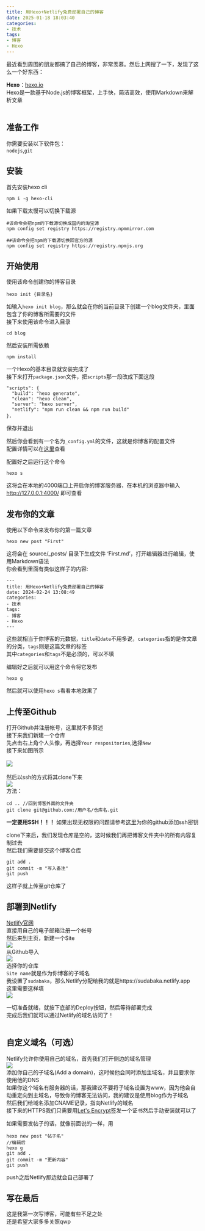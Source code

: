 ```yaml
---
title: 用Hexo+Netlify免费部署自己的博客
date: 2025-01-18 18:03:40
categories: 
- 技术
tags:
- 博客
- Hexo
---
```


最近看到周围的朋友都搞了自己的博客，非常羡慕。然后上网搜了一下，发现了这么一个好东西：

**Hexo**：[hexo.io](https://hexo.io "点我前往Hexo官网")
<br>
Hexo是一款基于Node.js的博客框架，上手快，简洁高效，使用Markdown来解析文章
<br><br>


## 准备工作
你需要安装以下软件包：<br>
``nodejs``,``git``<br>

## 安装
首先安装hexo cli

```
npm i -g hexo-cli
```
如果下载太慢可以切换下载源
```
#该命令会把npm的下载源切换成国内的淘宝源
npm config set registry https://registry.npmmirror.com

##该命令会把npm的下载源切换回官方的源
npm config set registry https://registry.npmjs.org
```

## 开始使用
使用该命令创建你的博客目录
```
hexo init {目录名}
```
如输入``hexo init blog``，那么就会在你的当前目录下创建一个blog文件夹，里面包含了你的博客所需要的文件<br>
接下来使用该命令进入目录
```
cd blog
```
然后安装所需依赖
```
npm install
```
一个Hexo的基本目录就安装完成了<br>
接下来打开``package.json``文件，把``scripts``那一段改成下面这段
```
"scripts": {
  "build": "hexo generate",
  "clean": "hexo clean",
  "server": "hexo server",
  "netlify": "npm run clean && npm run build"
}，
```
保存并退出<br>


然后你会看到有一个名为``_config.yml``的文件，这就是你博客的配置文件<br>
配置详情可以在[这里](https://hexo.io/zh-cn/docs/configuration.html "点我前往")查看<br>

配置好之后运行这个命令
```
hexo s
```
这将会在本地的4000端口上开启你的博客服务器，在本机的浏览器中输入
http://127.0.0.1:4000/
即可查看

## 发布你的文章
使用以下命令来发布你的第一篇文章
```
hexo new post "First"
```
这将会在 source/_posts/ 目录下生成文件 ‘First.md’，打开编辑器进行编辑，使用Markdown语法<br>
你会看到里面有类似这样子的内容:
```
---
title: 用Hexo+Netlify免费部署自己的博客
date: 2024-02-24 13:08:49
categories: 
- 技术
tags:
- 博客
- Hexo
---

```
这些就相当于你博客的元数据，``title``和``date``不用多说，``categories``指的是你文章的分类，``tags``则是这篇文章的标签<br>
其中``categories``和``tags``不是必须的，可以不填

编辑好之后就可以用这个命令将它发布
```
hexo g
```
然后就可以使用``hexo s``看看本地效果了

## 上传至Github
打开Github并注册帐号，这里就不多赘述<br>
接下来我们新建一个仓库<br>
先点击右上角个人头像，再选择``Your respositories``,选择``New``<br>
接下来如图所示<br>
<br>![](/img/2025-01-19T18-44-56.208Z.png)<br><br>
然后以ssh的方式将其clone下来
<br>![](/img/2025-01-19T18-53-15.796Z.png)<br>
方法：
```
cd .. //回到博客外面的文件夹
git clone git@github.com:/用户名/仓库名.git
```
**一定要用SSH！！！**
如果出现无权限的问题请参考[这里](https://zhuanlan.zhihu.com/p/62022220 "解决无权限问题")为你的github添加ssh密钥<br>

clone下来后，我们发现仓库是空的，这时候我们再把博客文件夹中的所有内容复制过去<br>
然后我们需要提交这个博客仓库
```
git add .
git commit -m "写入备注"
git push
```
这样子就上传至git仓库了

## 部署到Netlify
[Netlify官网](https://www.netlify.com)<br>
直接用自己的电子邮箱注册一个帐号<br>
然后来到主页，新建一个Site
<br>![](https://pic.imgdb.cn/item/65da23619f345e8d03ed0897.jpg)<br>
从Github导入
<br>![](https://pic.imgdb.cn/item/65da29a49f345e8d03fc54ff.jpg)<br>
选择你的仓库
<br>
``Site name``就是作为你博客的子域名
<br>
我设置了``sudabaka``，那么Netlify分配给我的就是https://sudabaka.netlify.app
<br>
这里需要这样填
<br>![](https://pic.imgdb.cn/item/65da2fad9f345e8d030966fb.jpg)<br>

一切准备就绪，就按下底部的Deploy按钮，然后等待部署完成<br>
完成后我们就可以通过Netlify的域名访问了！
<br>
<br>

## 自定义域名（可选）
Netlify允许你使用自己的域名，首先我们打开侧边的域名管理
<br>![](https://pic.imgdb.cn/item/65da31e59f345e8d030d787f.jpg)<br>
添加你自己的子域名(Add a domain)，这时候他会同时添加主域名，并且要求你使用他的DNS<br>
如果你这个域名有服务器的话，那我建议不要将子域名设置为www，因为他会自动重定向到主域名，导致你的博客无法访问，我的建议是使用blog作为子域名<br>
然后我们给域名添加CNAME记录，指向Netlify的域名
<br>
接下来的HTTPS我们只需要用[Let's Encrypt](https://letsencrypt.org/zh-cn/)签发一个证书然后手动安装就可以了

如果需要发帖子的话，就像前面说的一样，用
```
hexo new post "帖子名"
//编辑后
hexo g
git add .
git commit -m "更新内容"
git push
```
push之后Netlify那边就会自己部署了

## 写在最后
这是我第一次写博客，可能有些不足之处<br>
还是希望大家多多关照qwp